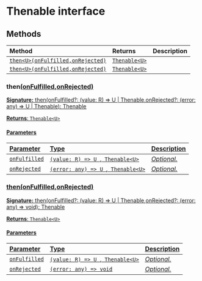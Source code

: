 # Thenable interface













## Methods

| Method	   |  Returns	| Description|
|:-------------|:-------|:-----------|
|[`then<U>(onFulfilled,onRejected)`](#then<u>onfulfilledonrejected)      | [`Thenable<U>`](../es6-promise/thenable.md) |  |
|[`then<U>(onFulfilled,onRejected)`](#then<u>onfulfilledonrejected)      | [`Thenable<U>`](../es6-promise/thenable.md) |  |




### then<U>(onFulfilled,onRejected)



**Signature:** then<U>(onFulfilled?: (value: R) => U | [Thenable](../es6-promise/thenable.md)<U>,onRejected?: (error: any) => U | Thenable<U>): Thenable<U>

**Returns**: [`Thenable<U>`](../es6-promise/thenable.md)



#### Parameters


| Parameter	   | Type    | Description |
|:-------------|:---------------|:------------|
| `onFulfilled`    | `(value: R) => U `,[` Thenable<U>`](../es6-promise/thenable.md) | _Optional._ |
| `onRejected`    | `(error: any) => U `,[` Thenable<U>`](../es6-promise/thenable.md) | _Optional._ |


### then<U>(onFulfilled,onRejected)



**Signature:** then<U>(onFulfilled?: (value: R) => U | [Thenable](../es6-promise/thenable.md)<U>,onRejected?: (error: any) => void): Thenable<U>

**Returns**: [`Thenable<U>`](../es6-promise/thenable.md)



#### Parameters


| Parameter	   | Type    | Description |
|:-------------|:---------------|:------------|
| `onFulfilled`    | `(value: R) => U `,[` Thenable<U>`](../es6-promise/thenable.md) | _Optional._ |
| `onRejected`    | `(error: any) => void` | _Optional._ |

